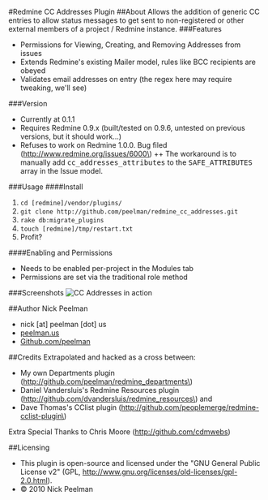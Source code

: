 #Redmine CC Addresses Plugin
##About
Allows the addition of generic CC entries to allow status messages to get sent to non-registered or other external members of a project / Redmine instance.
###Features
+ Permissions for Viewing, Creating, and Removing Addresses from issues
+ Extends Redmine's existing Mailer model, rules like BCC recipients are obeyed
+ Validates email addresses on entry (the regex here may require tweaking, we'll see)

###Version
+ Currently at 0.1.1
+ Requires Redmine 0.9.x (built/tested on 0.9.6, untested on previous versions, but it should work...)
+ Refuses to work on Redmine 1.0.0.  Bug filed \(http://www.redmine.org/issues/6000\)
++ The workaround is to manually add <tt>cc_addresses_attributes</tt> to the <tt>SAFE_ATTRIBUTES</tt> array in the Issue model.

###Usage
####Install
1. `cd [redmine]/vendor/plugins/`
2. `git clone http://github.com/peelman/redmine_cc_addresses.git`
3. `rake db:migrate_plugins`
4. `touch [redmine]/tmp/restart.txt`
5. Profit?

####Enabling and Permissions
+ Needs to be enabled per-project in the Modules tab
+ Permissions are set via the traditional role method

###Screenshots
![CC Addresses in action](http://peelman.us/skitch/redmine-cc-addresses-screenshot-20100713-211632.png)

##Author
Nick Peelman

- nick \[at\] peelman \[dot\] us
- [peelman.us](http://peelman.us)
- [Github.com/peelman](http://github.com/peelman)

##Credits
Extrapolated and hacked as a cross between:

+ My own Departments plugin \(http://github.com/peelman/redmine_departments\)
+ Daniel Vandersluis's Redmine Resources plugin \(http://github.com/dvandersluis/redmine_resources\)
and
+ Dave Thomas's CClist plugin \(http://github.com/peoplemerge/redmine-cclist-plugin\)

Extra Special Thanks to Chris Moore (http://github.com/cdmwebs)

##Licensing
* This plugin is open-source and licensed under the "GNU General Public License v2" (GPL, http://www.gnu.org/licenses/old-licenses/gpl-2.0.html).
* &copy; 2010 Nick Peelman